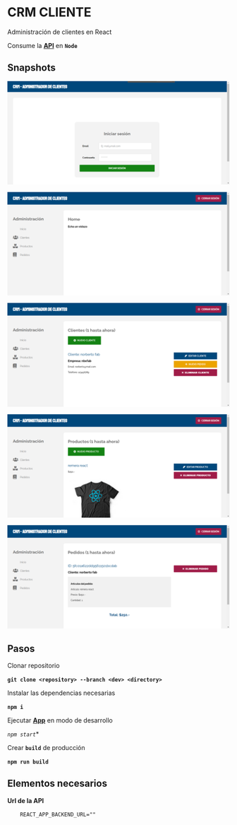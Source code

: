 # CRM CLIENTE

Administración de clientes en React

Consume la **[API](https://github.com/norbix14/crmapinode)** en **`Node`**

## Snapshots

![Login](/snapshots/login.png "Login")

![Home](/snapshots/home.png "Inicio")

![Clients](/snapshots/clients.png "Clientes")

![Products](/snapshots/products.png "Productos")

![Orders](/snapshots/orders.png "Pedidos")

## Pasos

Clonar repositorio

**`git clone <repository> --branch <dev> <directory>`**

Instalar las dependencias necesarias

**`npm i`**

Ejecutar **[App](http://localhost:3000)** en modo de desarrollo

*`npm start`**

Crear **`build`** de producción

**`npm run build`**

## Elementos necesarios

**Url de la API**

		REACT_APP_BACKEND_URL=""
